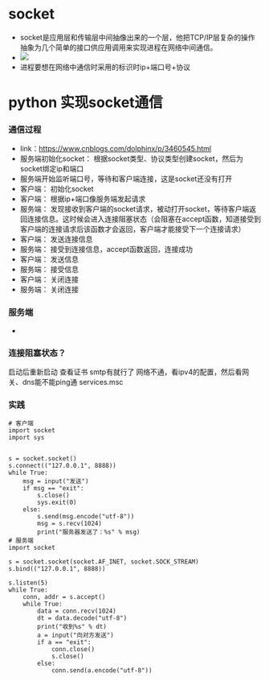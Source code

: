 # socket
- socket是应用层和传输层中间抽像出来的一个层，他把TCP/IP层复杂的操作抽象为几个简单的接口供应用调用来实现进程在网络中间通信。
- ![](https://images0.cnblogs.com/blog/349217/201312/05225723-2ffa89aad91f46099afa530ef8660b20.jpg)
- 进程要想在网络中通信时采用的标识时ip+端口号+协议
# python 实现socket通信
### 通信过程
- link：https://www.cnblogs.com/dolphinx/p/3460545.html
- 服务端初始化socket： 根据socket类型、协议类型创建socket，然后为socket绑定ip和端口
- 服务端开始监听端口号，等待和客户端连接，这是socket还没有打开
- 客户端： 初始化socket
- 客户端： 根据ip+端口像服务端发起请求
- 服务端： 发现接收到客户端的socket请求，被动打开socket，等待客户端返回连接信息。这时候会进入连接阻塞状态（会阻塞在accept函数，知道接受到客户端的连接请求后该函数才会返回，客户端才能接受下一个连接请求）
- 客户端： 发送连接信息
- 服务端： 接受到连接信息，accept函数返回，连接成功
- 客户端： 发送信息
- 服务端： 接受信息
- 客户端： 关闭连接
- 服务端： 关闭连接
### 服务端
- 
### 连接阻塞状态？
启动后重新启动
查看证书 smtp有就行了
网络不通，看ipv4的配置，然后看网关、dns能不能ping通 
services.msc
### 实践
```
# 客户端
import socket
import sys


s = socket.socket()
s.connect(("127.0.0.1", 8888))
while True:
    msg = input("发送")
    if msg == "exit":
        s.close()
        sys.exit(0)
    else:
        s.send(msg.encode("utf-8"))
        msg = s.recv(1024)
        print("服务器发送了：%s" % msg)
# 服务端
import socket

s = socket.socket(socket.AF_INET, socket.SOCK_STREAM)
s.bind(("127.0.0.1", 8888))

s.listen(5)
while True:
    conn, addr = s.accept()
    while True:
        data = conn.recv(1024)
        dt = data.decode("utf-8")
        print("收到%s" % dt)
        a = input("向对方发送")
        if a == "exit":
            conn.close()
            s.close()
        else:
            conn.send(a.encode("utf-8"))
```